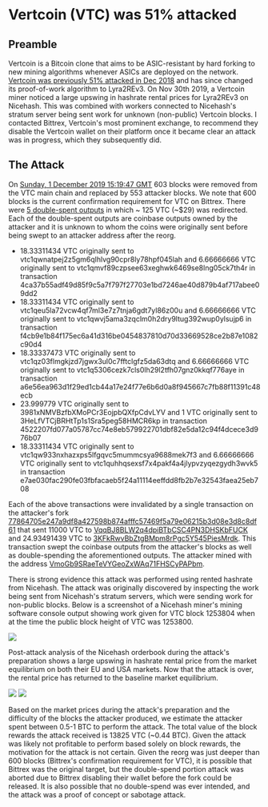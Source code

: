 # Vertcoin (VTC) was 51% attacked

## Preamble

Vertcoin is a Bitcoin clone that aims to be ASIC-resistant by hard forking to new mining algorithms whenever ASICs are deployed on the network. [Vertcoin was previously 51% attacked in Dec 2018](https://medium.com/coinmonks/vertcoin-vtc-is-currently-being-51-attacked-53ab633c08a4) and has since changed its proof-of-work algorithm to Lyra2REv3. On Nov 30th 2019, a Vertcoin miner noticed a large upswing in hashrate rental prices for Lyra2REv3 on Nicehash. This was combined with workers connected to Nicehash's stratum server being sent work for unknown (non-public) Vertcoin blocks. I contacted Bittrex, Vertcoin's most prominent exchange, to recommend they disable the Vertcoin wallet on their platform once it became clear an attack was in progress, which they subsequently did.

## The Attack

On [Sunday, 1 December 2019 15:19:47 GMT](http://hubris.media.mit.edu:5000/reorgs/65625) 603 blocks were removed from the VTC main chain and replaced by 553 attacker blocks. We note that 600 blocks is the current confirmation requirement for VTC on Bittrex. There were [5 double-spent outputs](http://hubris.media.mit.edu:5000/doublespends/VTC?reorg=65625) in which ~ 125 VTC (~$29) was redirected. Each of the double-spent outputs are coinbase outputs owned by the attacker and it is unknown to whom the coins were originally sent before being swept to an attacker address after the reorg.

- 18.33311434 VTC originally sent to vtc1qwnatpej2z5gm6qlhlvg90cpr8ly78hpf045lah and 6.66666666 VTC originally sent to vtc1qmvf89czpsee63xeghwk6469se8lng05ck7th4r in transaction 4ca37b55adf49d85f9c5a7f797f27703e1bd7246ae40d879b4af717abee09dd2
- 18.33311434 VTC originally sent to vtc1qeu5la72vcw4qf7ml3e7z7tnja6gdt7yl86z00u and 6.66666666 VTC originally sent to vtc1qwvj5ama3zqclm0h2dry9ltug392wup0ylsujp6 in transaction f4cb9e1b84f175ec6a41d316be0454837810d70d33669528ce2b87e1082c90d4
- 18.33337473 VTC originally sent to vtc1qz03flmgkjzd7jgwx3ul0c7fftclgfz5da63dtq and 6.66666666 VTC originally sent to vtc1q5306cezk7cls0lh29l2tfh07gnz0kkqf776aye in transaction a6e56ea963d1f29ed1cb44a17e24f77e6b6d0a8f945667c7fb88f11391c48ecb
- 23.999779 VTC originally sent to 3981xNMVBzfbXMoPCr3EojpbQXfpCdvLYV and 1 VTC originally sent to 3HeLfVTCjBRHtTp1s1Sra5peg58HMCR6kp in transaction 4522207fd077a05787cc74e8eb579922701dbf82e5da12c94f4dcece3d976b07
- 18.33311434 VTC originally sent to vtc1qw933nxhazxps5lfgqvc5mummcsya9688mek7f3 and 6.66666666 VTC originally sent to vtc1quhhqsexsf7x4pakf4a4jlypvzyqezgydh3wvk5 in transaction e7ae030fac290fe03fbfacaeb5f24a11114eeffdd8fb2b7e32543faea25eb708

Each of the above transactions were invalidated by a single transaction on the attacker's fork [77864705e247a9df8a427598b874afffc57469f5a79e06215b3d08e3d8c8df61](https://chainz.cryptoid.info/vtc/tx.dws?77864705e247a9df8a427598b874afffc57469f5a79e06215b3d08e3d8c8df61.htm) that sent 11000 VTC to [VqqBJ8BLW2q4dpiBTbCSC4PN3DHSKbFUCK](https://chainz.cryptoid.info/vtc/address.dws?VqqBJ8BLW2q4dpiBTbCSC4PN3DHSKbFUCK.htm) and 24.93491439 VTC to [3KFkRwvBbZtgBMpm8rPgc5Y545PiesMrdk](https://chainz.cryptoid.info/vtc/address.dws?3KFkRwvBbZtgBMpm8rPgc5Y545PiesMrdk.htm). This transaction swept the coinbase outputs from the attacker's blocks as well as double-spending the aforementioned outputs. The attacker mined with the address [VmoGb9SRaeTeVYGeoZxWAq71FHSCyPAPbm](https://chainz.cryptoid.info/vtc/address.dws?VmoGb9SRaeTeVYGeoZxWAq71FHSCyPAPbm.htm).

There is strong evidence this attack was performed using rented hashrate from Nicehash. The attack was originally discovered by inspecting the work being sent from Nicehash's stratum servers, which were sending work for non-public blocks. Below is a screenshot of a Nicehash miner's mining software console output showing work given for VTC block 1253804 when at the time the public block height of VTC was 1253800.

![](https://cdn.discordapp.com/attachments/370500771168518155/650388813625163856/unknown.png)

Post-attack analysis of the Nicehash orderbook during the attack's preparation shows a large upswing in hashrate rental price from the market equilibrium on both their EU and USA markets. Now that the attack is over, the rental price has returned to the baseline market equilibrium.

![](https://cdn.discordapp.com/attachments/365207777406091268/650793400651743252/Figure_1.png)
![](https://cdn.discordapp.com/attachments/365207777406091268/650793913363333143/Figure_2.png)

Based on the market prices during the attack's preparation and the difficulty of the blocks the attacker produced, we estimate the attacker spent between 0.5-1 BTC to perform the attack. The total value of the block rewards the attack received is 13825 VTC (~0.44 BTC). Given the attack was likely not profitable to perform based solely on block rewards, the motivation for the attack is not certain. Given the reorg was just deeper than 600 blocks (Bittrex's confirmation requirement for VTC), it is possible that Bittrex was the original target, but the double-spend portion attack was aborted due to Bittrex disabling their wallet before the fork could be released. It is also possible that no double-spend was ever intended, and the attack was a proof of concept or sabotage attack.
